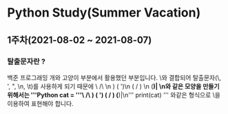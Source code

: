 # Python Study(Summer Vacation)
## 1주차(2021-08-02 ~ 2021-08-07)
### 탈출문자란 ?
백준 프로그래밍 개와 고양이 부분에서 활용했던 부분입니다.
\와 결합되어 탈출문자(\\, \', \", \n, \t)를 사용하게 되기 때문에
\    /\ \n
 )  ( ')\n
(  /  ) \n
 \(__)| \n와 같은 모양을 만들기 위해서는
 '''Python
 cat = '''\    /\\
 )  ( ')
(  /  )
 \(__)|\n'''
print(cat)
''' 와같은 형식으로 \\을 이용하여 표현해야 합니다.
